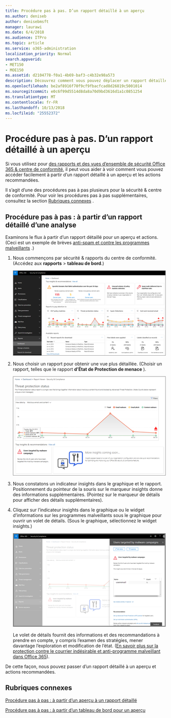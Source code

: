 ```yaml
---
title: Procédure pas à pas. D’un rapport détaillé à un aperçu
ms.author: deniseb
author: denisebmsft
manager: laurawi
ms.date: 6/4/2018
ms.audience: ITPro
ms.topic: article
ms.service: o365-administration
localization_priority: Normal
search.appverid:
- MET150
- MOE150
ms.assetid: d2104778-f0a1-4b69-baf3-c4b32e98a573
description: Découvrez comment vous pouvez déplacer un rapport détaillé pour un aperçu des actions recommandées dans la sécurité &amp; centre de conformité.
ms.openlocfilehash: be2af8916f70f9cf9fbacfcad8d26819c5001014
ms.sourcegitcommit: e0c6f99d5514d8da8a70d9bd3616d1a1c0851254
ms.translationtype: MT
ms.contentlocale: fr-FR
ms.lasthandoff: 10/13/2018
ms.locfileid: "25552372"
---
```

# <a name="walkthrough---from-a-detailed-report-to-an-insight"></a>Procédure pas à pas. D’un rapport détaillé à un aperçu

Si vous utilisez pour [des rapports et des vues d’ensemble de sécurité Office 365 &amp; centre de conformité](reports-and-insights-in-security-and-compliance.md), il peut vous aider à voir comment vous pouvez accéder facilement à partir d’un rapport détaillé à un aperçu et les actions recommandées. 
  
Il s’agit d’une des procédures pas à pas plusieurs pour la sécurité &amp; centre de conformité. Pour voir les procédures pas à pas supplémentaires, consultez la section [Rubriques connexes](#related-topics) . 
  
## <a name="walkthrough-from-a-detailed-report-to-an-insight"></a>Procédure pas à pas : à partir d’un rapport détaillé d’une analyse

Examinons le flux à partir d’un rapport détaillé pour un aperçu et actions. (Ceci est un exemple de brèves [anti-spam et contre les programmes malveillants](anti-spam-and-anti-malware-protection.md) .) 
  
1. Nous commençons par sécurité &amp; rapports du centre de conformité. (Accédez aux **rapports** \> **tableau de bord**.)
    
    ![Dans la sécurité &amp; centre de conformité, accédez aux rapports \> tableau de bord](media/68f3bb7c-b4f7-4cca-904b-478643a93c94.png)
  
2. Nous choisir un rapport pour obtenir une vue plus détaillée. (Choisir un rapport, telles que le rapport **d’État de Protection de menace** ). 
    
    ![Rapport d’état de Protection de menace affichant les détails](media/f47d7dbd-816a-47ba-b8db-53919fbed192.png)
  
3. Nous constatons un indicateur insights dans le graphique et le rapport. Positionnement du pointeur de la souris sur le marqueur insights donne des informations supplémentaires. (Pointez sur le marqueur de détails pour afficher des détails supplémentaires).
    
4. Cliquez sur l’indicateur insights dans le graphique ou le widget d’informations sur les programmes malveillants sous le graphique pour ouvrir un volet de détails. (Sous le graphique, sélectionnez le widget insights.)
    
    ![Détails d’informations sur les programmes malveillants](media/2c8bccc5-ca4e-4bb9-ad4c-55fcee0535b7.png)
  
    Le volet de détails fournit des informations et des recommandations à prendre en compte, y compris l’examen des stratégies, mener davantage l’exploration et modification de l’état. ([En savoir plus sur la protection contre le courrier indésirable et anti-programme malveillant dans Office 365](anti-spam-and-anti-malware-protection.md)).
    
De cette façon, nous pouvez passer d’un rapport détaillé à un aperçu et actions recommandées. 
  
## <a name="related-topics"></a>Rubriques connexes

[Procédure pas à pas : à partir d’un aperçu à un rapport détaillé](from-an-insight-to-a-detailed-report.md)
  
[Procédure pas à pas : à partir d’un tableau de bord pour un aperçu](from-a-dashboard-to-an-insight.md)
  

